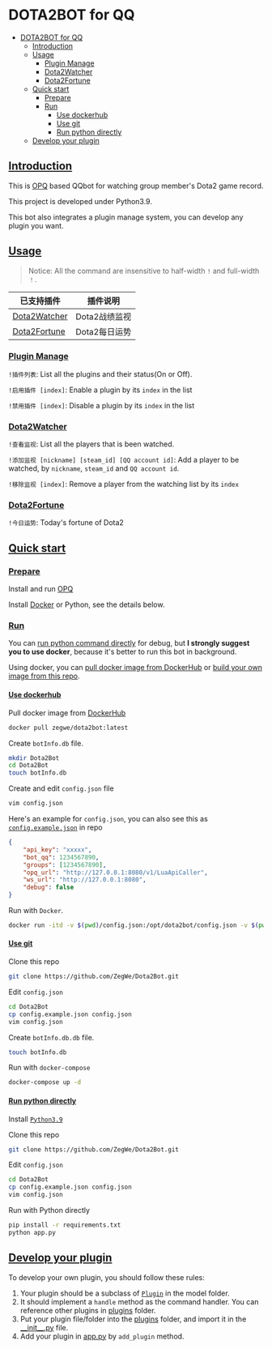 # DOTA2BOT for QQ

- [DOTA2BOT for QQ](#dota2bot-for-qq)
	- [Introduction](#introduction)
	- [Usage](#usage)
		- [Plugin Manage](#plugin-manage)
		- [Dota2Watcher](#dota2watcher)
		- [Dota2Fortune](#dota2fortune)
	- [Quick start](#quick-start)
		- [Prepare](#prepare)
		- [Run](#run)
			- [Use dockerhub](#use-dockerhub)
			- [Use git](#use-git)
			- [Run python directly](#run-python-directly)
	- [Develop your plugin](#develop-your-plugin)

## [Introduction](#introduction)

This is [OPQ](https://github.com/OPQBOT/OPQ) based QQbot for watching group member's Dota2 game record.

This project is developed under Python3.9.

This bot also integrates a plugin manage system, you can develop any plugin you want.

## [Usage](#usage)

> Notice: All the command are insensitive to half-width `!` and full-width `！`.

|已支持插件|插件说明|
|-|-|
|[Dota2Watcher](#dota2watcher)|Dota2战绩监视|
|[Dota2Fortune](#dota2fortune)|Dota2每日运势|

### [Plugin Manage](#plugin-manage)

`!插件列表`: List all the plugins and their status(On or Off).

`!启用插件 [index]`: Enable a plugin by its `index` in the list

`!禁用插件 [index]`: Disable a plugin by its `index` in the list

### [Dota2Watcher](#dota2watcher)

`!查看监视`: List all the players that is been watched.

`!添加监视 [nickname] [steam_id] [QQ account id]`: Add a player to be watched, by `nickname`, `steam_id` and `QQ account id`.

`!移除监视 [index]`: Remove a player from the watching list by its `index`

### [Dota2Fortune](#dota2fortune)

`!今日运势`: Today's fortune of Dota2

## [Quick start](#quick-start)

### [Prepare](#prepare)

Install and run [OPQ](https://github.com/OPQBOT/OPQ)

Install [Docker](https://docs.docker.com/engine/install/) or Python, see the details below.

### [Run](#run)

You can [run python command directly](#run-python-directly) for debug, but **I strongly suggest you to use docker**, because it's better to run this bot in background.

Using docker, you can [pull docker image from DockerHub](#use-dockerhub) or [build your own image from this repo](#use-git).

#### [Use dockerhub](#use-dockerhub)

Pull docker image from [DockerHub](https://hub.docker.com/r/zegwe/dota2bot)
```bash
docker pull zegwe/dota2bot:latest
```

Create `botInfo.db` file.

```bash
mkdir Dota2Bot
cd Dota2Bot
touch botInfo.db
```

Create and edit `config.json` file

```bash
vim config.json
```

Here's an example for `config.json`, you can also see this as [`config.example.json`](./config.example.json) in repo

```json
{
	"api_key": "xxxxx",
	"bot_qq": 1234567890,
	"groups": [1234567890],
	"opq_url": "http://127.0.0.1:8080/v1/LuaApiCaller",
	"ws_url": "http://127.0.0.1:8080",
	"debug": false
}
```

Run with `Docker`.

```bash
docker run -itd -v $(pwd)/config.json:/opt/dota2bot/config.json -v $(pwd)/botInfo.db:/opt/dota2bot/botInfo.db --name dota2bot zegwe/dota2bot:latest
```

#### [Use git](#use-git)

Clone this repo

```bash
git clone https://github.com/ZegWe/Dota2Bot.git
```

Edit `config.json`

```bash
cd Dota2Bot
cp config.example.json config.json
vim config.json
```

Create `botInfo.db.db` file.

```bash
touch botInfo.db
```

Run with `docker-compose`

```bash
docker-compose up -d
```

#### [Run python directly](#run-python-directly)

Install [`Python3.9`](https://www.python.org/downloads/)

Clone this repo

```bash
git clone https://github.com/ZegWe/Dota2Bot.git
```

Edit `config.json`

```bash
cd Dota2Bot
cp config.example.json config.json
vim config.json
```

Run with Python directly

```bash
pip install -r requirements.txt
python app.py
```

## [Develop your plugin](#develop-your-plugin)

To develop your own plugin, you should follow these rules:

1. Your plugin should be a subclass of [`Plugin`](/model/plugin.py) in the model folder.
2. It should implement a `handle` method as the command handler. You can reference other plugins in [plugins](/plugins) folder.
3. Put your plugin file/folder into the [plugins](/plugins) folder, and import it in the [\_\_init__.py](/plugins/__init__.py) file.
4. Add your plugin in [app.py](/app.py) by `add_plugin` method.